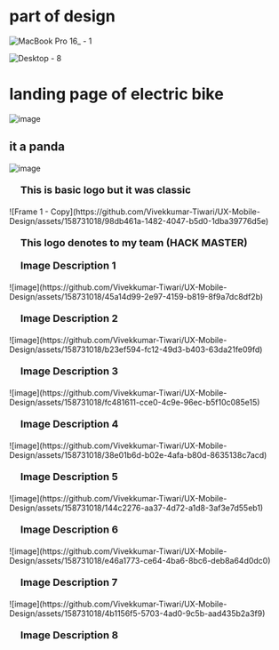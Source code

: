 # part of design #
![MacBook Pro 16_ - 1](https://github.com/Vivekkumar-Tiwari/UX-Mobile-Design/assets/158731018/23ec796f-deb0-4c0f-b9e5-a72d358ec49e)

![Desktop - 8](https://github.com/Vivekkumar-Tiwari/UX-Mobile-Design/assets/158731018/f774fdae-2ce5-4ba8-a4d2-2fe658720328)

# landing page of electric bike
![image](https://github.com/Vivekkumar-Tiwari/UX-Mobile-Design/assets/158731018/e590f0a5-5fae-4500-9114-f9f0878666b1)

## it a panda
![image](https://github.com/Vivekkumar-Tiwari/UX-Mobile-Design/assets/158731018/b3aea063-e786-4af6-957f-2caa5dcf1cb1)
<p style="margin: 20px; font-size: 18px; font-weight: bold;">This is basic logo  but it was classic </p>
<p> </p>
![Frame 1 - Copy](https://github.com/Vivekkumar-Tiwari/UX-Mobile-Design/assets/158731018/98db461a-1482-4047-b5d0-1dba39776d5e)
<p style="margin: 20px; font-size: 18px; font-weight: bold;">This logo denotes to my team (HACK MASTER)</p>
<p style="margin: 20px; font-size: 18px; font-weight: bold;">Image Description 1</p>
![image](https://github.com/Vivekkumar-Tiwari/UX-Mobile-Design/assets/158731018/45a14d99-2e97-4159-b819-8f9a7dc8df2b)
<p style="margin: 20px; font-size: 18px; font-weight: bold;">Image Description 2</p>
![image](https://github.com/Vivekkumar-Tiwari/UX-Mobile-Design/assets/158731018/b23ef594-fc12-49d3-b403-63da21fe09fd)
<p style="margin: 20px; font-size: 18px; font-weight: bold;">Image Description 3</p>
![image](https://github.com/Vivekkumar-Tiwari/UX-Mobile-Design/assets/158731018/fc481611-cce0-4c9e-96ec-b5f10c085e15)
<p style="margin: 20px; font-size: 18px; font-weight: bold;">Image Description 4</p>
![image](https://github.com/Vivekkumar-Tiwari/UX-Mobile-Design/assets/158731018/38e01b6d-b02e-4afa-b80d-8635138c7acd)
<p style="margin: 20px; font-size: 18px; font-weight: bold;">Image Description 5</p>
![image](https://github.com/Vivekkumar-Tiwari/UX-Mobile-Design/assets/158731018/144c2276-aa37-4d72-a1d8-3af3e7d55eb1)
<p style="margin: 20px; font-size: 18px; font-weight: bold;">Image Description 6</p>
![image](https://github.com/Vivekkumar-Tiwari/UX-Mobile-Design/assets/158731018/e46a1773-ce64-4ba6-8bc6-deb8a64d0dc0)
<p style="margin: 20px; font-size: 18px; font-weight: bold;">Image Description 7</p>
![image](https://github.com/Vivekkumar-Tiwari/UX-Mobile-Design/assets/158731018/4b1156f5-5703-4ad0-9c5b-aad435b2a3f9)
<p style="margin: 20px; font-size: 18px; font-weight: bold;">Image Description 8</p>

